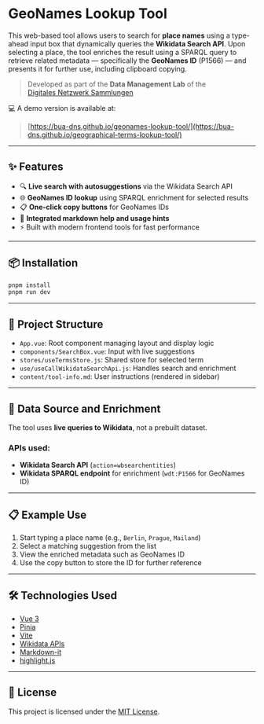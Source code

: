 # GeoNames Lookup Tool

This web-based tool allows users to search for **place names** using a type-ahead input box that dynamically queries the **Wikidata Search API**. Upon selecting a place, the tool enriches the result using a SPARQL query to retrieve related metadata — specifically the **GeoNames ID** (P1566) — and presents it for further use, including clipboard copying.

> Developed as part of the **Data Management Lab** of the  
> [Digitales Netzwerk Sammlungen](https://berlin-university-collections.de/)

💻 A demo version is available at:  
> [https://bua-dns.github.io/geonames-lookup-tool/](https://bua-dns.github.io/geographical-terms-lookup-tool/)

---

## ✨ Features

- 🔍 **Live search with autosuggestions** via the Wikidata Search API
- 🌐 **GeoNames ID lookup** using SPARQL enrichment for selected results
- 📋 **One-click copy buttons** for GeoNames IDs
- 💬 **Integrated markdown help and usage hints**
- ⚡ Built with modern frontend tools for fast performance

---

## 📦 Installation

```bash
pnpm install
pnpm run dev
```

---

## 📁 Project Structure

- `App.vue`: Root component managing layout and display logic
- `components/SearchBox.vue`: Input with live suggestions
- `stores/useTermsStore.js`: Shared store for selected term
- `use/useCallWikidataSearchApi.js`: Handles search and enrichment
- `content/tool-info.md`: User instructions (rendered in sidebar)

---

## 📄 Data Source and Enrichment

The tool uses **live queries to Wikidata**, not a prebuilt dataset.

### APIs used:
- **Wikidata Search API** (`action=wbsearchentities`)
- **Wikidata SPARQL endpoint** for enrichment (`wdt:P1566` for GeoNames ID)

---

## 📋 Example Use

1. Start typing a place name (e.g., `Berlin`, `Prague`, `Mailand`)
2. Select a matching suggestion from the list
3. View the enriched metadata such as GeoNames ID
4. Use the copy button to store the ID for further reference

---

## 🛠 Technologies Used

- [Vue 3](https://vuejs.org/)
- [Pinia](https://pinia.vuejs.org/)
- [Vite](https://vitejs.dev/)
- [Wikidata APIs](https://www.wikidata.org/wiki/Wikidata:Data_access)
- [Markdown-it](https://github.com/markdown-it/markdown-it)
- [highlight.js](https://highlightjs.org/)

---

## 📜 License

This project is licensed under the [MIT License](LICENSE).
